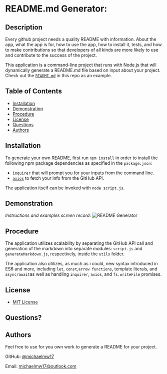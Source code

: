 # README.md Generator:

## Description 

  
Every github project needs a quality README with information. About the app, what the app is for, how to use the app, how to install it, tests, and how to make contributions so that developers of all kinds  are more likely to use and contribute to the success of the project. 

This application is a command-line project that runs with Node.js that will dynamically generate a README.md file based on input about your project. Check out the [`README.md`](https://github.com/Michaelmw17/w8homework) in this repo as an example. 


## Table of Contents

* [Installation](#installation)
* [Demonstration](#demonstration)
* [Procedure](#Procedure)
* [License](#license)
* [Questions](#questions)
* [Authors](#authors)
  

## Installation

To generate your own README, first run `npm install` in order to install the following npm package dependencies as specified in the `package.json`:

  * [`inquirer`](https://www.npmjs.com/package/inquirer) that will prompt you for your inputs from the command line.
  * [`axios`](https://www.npmjs.com/package/axios) to fetch your info from the GitHub API.

The application itself can be invoked with `node script.js`.


## Demonstration 

*Instructions and examples screen record:*
![ README Generator](https://giphy.com/gifs/79POcLvg2yKio9PQke/html5)


## Procedure

The application utilizes scalability by separating the GitHub API call and generation of the markdown into separate modules: `script.js` and `generateMarkdown.js`, respectively, inside the `utils` folder.

The application also utilizes, as much as i could, new syntax introduced in ES6 and more, including `let`, `const`,`arrow functions`, template literals, and `async/await`as well as  handling `inquirer`, `axios`, and `fs.writeFile` promises.


## License

- [MIT License](https://opensource.org/licenses/MIT)



## Questions?


## Authors

Feel free to use for you own work to generate a README for your project.

GitHub: [@michaelmw17](https://github.com/Michaelmw17/w8homework)

Email: michaelmw17@outlook.com